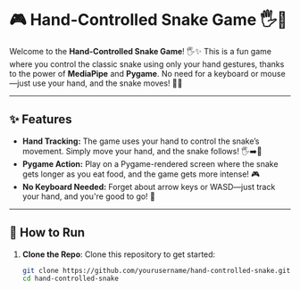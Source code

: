 # 🎮 Hand-Controlled Snake Game 🖐️🐍

Welcome to the **Hand-Controlled Snake Game**! 🖐️✨ This is a fun game where you control the classic snake using only your hand gestures, thanks to the power of **MediaPipe** and **Pygame**. No need for a keyboard or mouse—just use your hand, and the snake moves! 🐍👋

---

## ✨ Features

- **Hand Tracking:** The game uses your hand to control the snake’s movement. Simply move your hand, and the snake follows! 🖐️➡️🐍
- **Pygame Action:** Play on a Pygame-rendered screen where the snake gets longer as you eat food, and the game gets more intense! 🎮
- **No Keyboard Needed:** Forget about arrow keys or WASD—just track your hand, and you're good to go! 🤯

---

## 🚀 How to Run

1. **Clone the Repo**:
   Clone this repository to get started:

   ```bash
   git clone https://github.com/yourusername/hand-controlled-snake.git
   cd hand-controlled-snake
